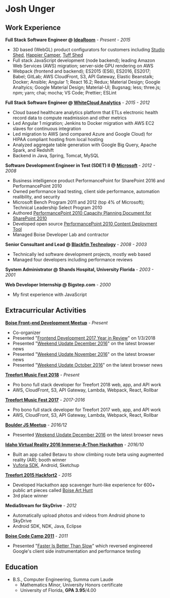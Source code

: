 # Josh Unger
<!--
* Craft high quality web applications that customers crave 
* Change the way we engineer software by seeking smarter and more efficient methods
-->
## Work Experience
**Full Stack Software Engineer @ [IdeaRoom](http://www.idearoominc.com)** - *Present - 2015*
* 3D based (WebGL) product configurators for customers including [Studio Shed](https://www.studio-shed.com/), [Happier Camper](http://happiercamper.com), [Tuff Shed](https://www.tuffshed.com/)
* Full stack JavaScript development (node backend); leading Amazon Web Services (AWS) migration; server-side GPU rendering on AWS
* Webpack (frontend and backend); ES2015 (ES6), ES2016, ES2017; Babel; GitLab; AWS CloudFront, S3, API Gateway, Elastic Beanstalk; Docker; Ansible; Angular 1; React 16.2; Redux; Material Design; Google Analtyics; Google Material Design; Material-UI; Bugsnag; less; three.js; npm; yarn; chai; mocha; VS Code; Prettier; ESLint

**Full Stack Software Engineer @ [WhiteCloud Analytics](http://whitecloudanalytics.com/)** - *2015 - 2012*
* Cloud based healthcare analytics platform that ETLs electronic health record data to compute readmission and other metrics 
* Led Angular 1 migration; Jenkins to Docker migration with AWS EC2 slaves for continuous integration
* Led migration to AWS (and compared Azure and Google Cloud) for HIPAA compliant hosting from local hosting
* Analyzed aggregate table generation with Google Big Query, Apache Spark, and Redshift
* Backend in Java, Spring, Tomcat, MySQL

**Software Development Engineer in Test (SDET) II @ [Microsoft](http://www.microsoft.com)** - *2012 - 2008*
* Business intelligence product PerformancePoint for SharePoint 2016 and PerformancePoint 2010
* Owned performance load testing, client side performance, automation realibility, and security
* Microsoft Bench Program 2011 and 2012 (top 4% of Microsoft); Technical Leadership Select Program 2010
* Authored [PerformancePoint 2010 Capacity Planning Document for SharePoint 2010](https://technet.microsoft.com/en-us/library/ff955652.aspx)
* Developed open source [PerformancePoint 2010 Content Deployment Tool](http://ppscd.codeplex.com/)
* Managed Boise Developer Lab and contractor

**Senior Consultant and Lead @ [Blackfin Technology](https://www.linkedin.com/company/blackfin)** - *2008 - 2003*
* Technically led software development projects, mostly web based
* Managed four developers including performance reviews

**System Administrator @ Shands Hospital, University Florida** - *2003 - 2001*

**Web Developer Internship @ Bigstep.com** - *2000*
* My first experience with JavaScript

## Extracurricular Activities
**[Boise Front-end Development Meetup](http://www.meetup.com/frontend-devs/)** - *Present*
* Co-organizer
* Presented "[Frontend Development 2017 Year in Review](https://github.com/joshunger/joshunger.com/blob/master/frontend-development-2017-year-in-review.md)" on 1/3/2018
* Presented "[Weekend Update December 2016](https://gitlab.com/joshunger/public/blob/master/weekend-update-2016-12.md)" on the latest browser news
* Presented "[Weekend Update November 2016](https://gitlab.com/joshunger/public/blob/master/weekend-update-2016-11.md)" on the latest browser news
* Presented "[Weekend Update October 2016](https://gitlab.com/joshunger/public/blob/master/weekend-update-2016-10.md)" on the latest browser news

**[Treefort Music Fest 2018](https://www.treefortmusicfest.com/)** - *Present*
* Pro bono full stack developer for Treefort 2018 web, app, and API work
* AWS, CloudFront, S3, API Gateway, Lambda, Webpack, React, Rollbar

**[Treefort Music Fest 2017](https://www.treefortmusicfest.com/)** - *2017-2016*
* Pro bono full stack developer for Treefort 2017 web, app, and API work
* AWS, CloudFront, S3, API Gateway, Lambda, Webpack, React, Rollbar

**[Boulder JS Meetup](https://www.meetup.com/preview/Boulder-JS/events/234442770)** - *2016/12*
* Presented [Weekend Update December 2016](https://gitlab.com/joshunger/public/blob/master/weekend-update-2016-12.md) on the latest browser news

**[Idaho Virtual Reality 2016 Immerse-A-Thon Hackathon](http://idahovirtualreality.com/ivrc-2016-immerse-a-thon/)** - *2016/10*
* Built an app called Betavu to show climbing route beta using augmented reality (AR); booth winner
* [Vuforia SDK](https://www.vuforia.com/), Android, Sketchup

**[Treefort 2015 Hackfort2](https://www.treefortmusicfest.com/forts/hackfort/)** - *2015*
* Developed Hackathon app scavenger hunt-like experience for 600+ public art pieces called [Boise Art Hunt](http://www.boiseweekly.com/Cobweb/archives/2015/03/29/treefort-2015-datefort-app-wins-hackfort2-hackathon)
* 3rd place winner

**MediaStream for SkyDrive** - *2012*
* Automatically upload photos and videos from Android phone to SkyDrive
* Android SDK, NDK, Java, Eclipse

**[Boise Code Camp 2011](http://boisecodecamp.com/)** - *2011*
* Presented "[Faster Is Better Than Slow](http://joshunger.com/boisecodecamp2011/Boise-Code-Camp-2011-Fast-is-better-than-slow.pdf)" which reversed engineered Google's client side instrumentation and performance testing

## Education
* B.S., Computer Engineering, Summa cum Laude
  * Mathematics Minor, University Honors certificate
  * University of Florida, **GPA 3.95**/4.00
